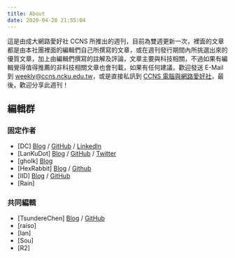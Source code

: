 ```yaml
---
title: About
date: 2020-04-28 21:55:04
---
```


這是由成大網路愛好社 CCNS 所推出的週刊，目前為雙週更新一次，裡面的文章都是由本社團裡面的編輯們自己所撰寫的文章，或在週刊發行期間內所挑選出來的優質文章，加上由編輯們撰寫的註解及評論，文章主要與科技相關，不過如果有編輯覺得值得推薦的非科技相關文章也會刊載，如果有任何建議，歡迎發送 E-Mail 到 weekly@ccns.ncku.edu.tw，或是直接私訊到 [CCNS 電腦與網路愛好社](https://www.facebook.com/ncku.ccns/)，最後，歡迎分享此週刊！

編輯群
---
### 固定作者
* [DC] [Blog](https://blog.danielchen.cc/) / [GitHub](https://github.com/d4n1elchen) / [LinkedIn](https://linkedin.com/in/d4n1el/)
* [LanKuDot] [Blog](https://airfishqi.blogspot.com/) / [GitHub](https://github.com/LanKuDot) / [Twitter](https://twitter.com/LanKuDot)
* [gholk] [Blog](//gholk.github.io)
* [HexRabbit] [Blog](//blog.hexrabbit.io) / [Github](//github.com/HexRabbit)
* [IID] [Blog](https://hackmd.io/@IID/IID-Heap) / [GitHub](https://github.com/IepIweidieng)
* [Rain]

### 共同編輯
* [TsundereChen] [Blog](https://blog.tsunderechen.io) / [GitHub](https://github.com/TsundereChen)
* [raiso]
* [Ian]
* [Sou]
* [R2]